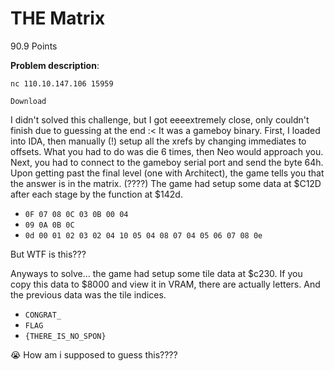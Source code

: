 # THE Matrix

90.9 Points

**Problem description**:
```
nc 110.10.147.106 15959

Download
```

I didn't solved this challenge, but I got eeeextremely close, only couldn't finish due to guessing at the end :<
It was a gameboy binary. First, I loaded into IDA, then manually (!) setup all the xrefs by changing immediates to offsets.
What you had to do was die 6 times, then Neo would approach you. Next, you had to connect to the gameboy serial port and send the byte 64h.
Upon getting past the final level (one with Architect), the game tells you that the answer is in the matrix. (????)
The game had setup some data at $C12D after each stage by the function at $142d.

- `0F 07 08 0C 03 0B 00 04`
- `09 0A 0B 0C`
- `0d 00 01 02 03 02 04 10 05 04 08 07 04 05 06 07 08 0e`

But WTF is this???

Anyways to solve... the game had setup some tile data at $c230.
If you copy this data to $8000 and view it in VRAM, there are actually letters.
And the previous data was the tile indices.

- `CONGRAT_`
- `FLAG`
- `{THERE_IS_NO_SPON}`

😭 How am i supposed to guess this????
